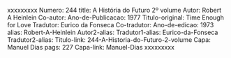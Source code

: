 xxxxxxxxx
Numero: 244
title: A História do Futuro 2º volume
Autor: Robert A Heinlein
Co-autor: 
Ano-de-Publicacao: 1977
Titulo-original: Time Enough for Love
Tradutor: Eurico da Fonseca
Co-tradutor: 
Ano-de-edicao: 1973
alias: Robert-A-Heinlein
Autor2-alias: 
Tradutor1-alias: Eurico-da-Fonseca
Tradutor2-alias: 
Titulo-link: 244-A-Historia-do-Futuro-2-volume
Capa: Manuel Dias
pags: 227
Capa-link: Manuel-Dias
xxxxxxxxx